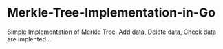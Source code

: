 # Merkle-Tree-Implementation-in-Go
Simple Implementation of Merkle Tree.
Add data, Delete data, Check data are implented...

